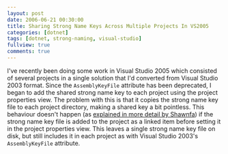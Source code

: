```yaml
---
layout: post
date: 2006-06-21 00:30:00
title: Sharing Strong Name Keys Across Multiple Projects In VS2005
categories: [dotnet]
tags: [dotnet, strong-naming, visual-studio]
fullview: true
comments: true
---
```


I've recently been doing some work in Visual Studio 2005 which consisted of several projects in a single solution that I'd converted from Visual Studio 2003 format. Since the `AssemblyKeyFile` attribute has been deprecated, I began to add the shared strong name key to each project using the project properties view. The problem with this is that it copies the strong name key file to each project directory, making a shared key a bit pointless. This behaviour doesn't happen (as [explained in more detail by Shawnfa](http://blogs.msdn.com/shawnfa/archive/2006/04/24/582278.aspx)) if the strong name key file is added to the project as a linked item before setting it in the project properties view. This leaves a single strong name key file on disk, but still includes it in each project as with Visual Studio 2003's `AssemblyKeyFile` attribute.
